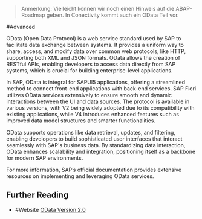 >Anmerkung: Vielleicht können wir noch einen Hinweis auf die ABAP-Roadmap geben. In Conectivity kommt auch ein OData Teil vor.

#Advanced 

OData (Open Data Protocol) is a web service standard used by SAP to facilitate data exchange between systems. It provides a uniform way to share, access, and modify data over common web protocols, like HTTP, supporting both XML and JSON formats. OData allows the creation of RESTful APIs, enabling developers to access data directly from SAP systems, which is crucial for building enterprise-level applications.

In SAP, OData is integral for SAPUI5 applications, offering a streamlined method to connect front-end applications with back-end services. SAP Fiori utilizes OData services extensively to ensure smooth and dynamic interactions between the UI and data sources. The protocol is available in various versions, with V2 being widely adopted due to its compatibility with existing applications, while V4 introduces enhanced features such as improved data model structures and smarter functionalities.

OData supports operations like data retrieval, updates, and filtering, enabling developers to build sophisticated user interfaces that interact seamlessly with SAP's business data. By standardizing data interaction, OData enhances scalability and integration, positioning itself as a backbone for modern SAP environments.

For more information, SAP’s official documentation provides extensive resources on implementing and leveraging OData services.
## Further Reading

- #Website [OData Version 2.0](https://www.odata.org/documentation/odata-version-2-0/)